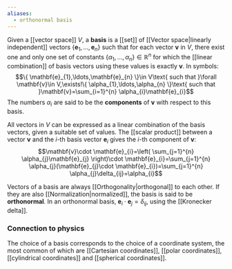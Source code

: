 ```yaml
---
aliases:
  - orthonormal basis
---
```

Given a [[vector space]] $V$, a **basis** is a [[set]] of [[Vector space|linearly independent]] vectors $\{ \mathbf{e}_{1},\ldots,\mathbf{e}_{n} \}$ such that for each vector $\mathbf{v}$ in $V$, there exist one and only one set of constants $\{ \alpha_{1},\ldots,\alpha_{n} \}\in \mathbb{R}^{n}$ for which the [[linear combination]] of basis vectors using these values is exactly $\mathbf{v}$. In symbols:
$$\{ \mathbf{e}_{1},\ldots,\mathbf{e}_{n} \}\in V\text{ such that }\forall \mathbf{v}\in V,\exists!\{ \alpha_{1},\ldots,\alpha_{n} \}\text{ such that }\mathbf{v}=\sum_{i=1}^{n} \alpha_{i}\mathbf{e}_{i}$$
The numbers $\alpha_{i}$ are said to be the **components** of $\mathbf{v}$ with respect to this basis.

All vectors in $V$ can be expressed as a linear combination of the basis vectors, given a suitable set of values. The [[scalar product]] between a vector $\mathbf{v}$ and the $i$-th basis vector $\mathbf{e}_{i}$ gives the $i$-th component of $\mathbf{v}$:
$$\mathbf{v}\cdot \mathbf{e}_{i}=\left( \sum_{j=1}^{n} \alpha_{j}\mathbf{e}_{j} \right)\cdot \mathbf{e}_{i}=\sum_{j=1}^{n} \alpha_{j}(\mathbf{e}_{j}\cdot \mathbf{e}_{i})=\sum_{j=1}^{n} \alpha_{j}\delta_{ij}=\alpha_{i}$$

Vectors of a basis are always [[Orthogonality|orthogonal]] to each other. If they are also [[Normalization|normalized]], the basis is said to be **orthonormal**. In an orthonormal basis, $\mathbf{e}_{i}\cdot \mathbf{e}_{j}=\delta_{ij}$, using the [[Kronecker delta]].
### Connection to physics
The choice of a basis corresponds to the choice of a coordinate system, the most common of which are [[Cartesian coordinates]], [[polar coordinates]], [[cylindrical coordinates]] and [[spherical coordinates]].